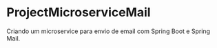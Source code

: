 # ProjectMicroserviceMail
Criando um microservice para envio de email com Spring Boot e Spring Mail. 

